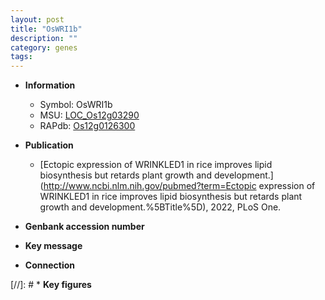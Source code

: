 ```yaml
---
layout: post
title: "OsWRI1b"
description: ""
category: genes
tags: 
---
```


* **Information**  
    + Symbol: OsWRI1b  
    + MSU: [LOC_Os12g03290](http://rice.uga.edu/cgi-bin/ORF_infopage.cgi?orf=LOC_Os12g03290)  
    + RAPdb: [Os12g0126300](https://rapdb.dna.affrc.go.jp/locus/?name=Os12g0126300)  

* **Publication**  
    + [Ectopic expression of WRINKLED1 in rice improves lipid biosynthesis but retards plant growth and development.](http://www.ncbi.nlm.nih.gov/pubmed?term=Ectopic expression of WRINKLED1 in rice improves lipid biosynthesis but retards plant growth and development.%5BTitle%5D), 2022, PLoS One.

* **Genbank accession number**  

* **Key message**  

* **Connection**  

[//]: # * **Key figures**  


